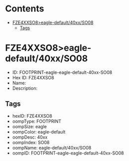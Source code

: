 



Contents
========

* [FZE4XXSO8>eagle-default/40xx/SO08](#fze4xxso8eagle-default40xxso08)
	* [Tags](#tags)

# FZE4XXSO8>eagle-default/40xx/SO08

- ID: FOOTPRINT-eagle-eagle-default-40xx-SO08
- Hex ID: FZE4XXSO8
- Name: 
- Description: 

## Tags

- hexID: FZE4XXSO8
- oompType: FOOTPRINT
- oompSize: eagle
- oompColor: eagle-default
- oompDesc: 40xx
- oompIndex: SO08
- oompName: eagle-default/40xx/SO08
- oompID: FOOTPRINT-eagle-eagle-default-40xx-SO08
